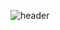 ![header](https://capsule-render.vercel.app/api?type=waving&color=auto&height=200&section=header&text=Welcome%20to%20Eunji%27s%20GitHub!%20%F0%9F%91%BD&fontSize=50&animation=twinkling)


<!--
**EJ-KANG02/EJ-KANG02** is a ✨ _special_ ✨ repository because its `README.md` (this file) appears on your GitHub profile.

Here are some ideas to get you started:

- 🔭 I’m currently working on ...
- 🌱 I’m currently learning ...
- 👯 I’m looking to collaborate on ...
- 🤔 I’m looking for help with ...
- 💬 Ask me about ...
- 📫 How to reach me: ...
- 😄 Pronouns: ...
- ⚡ Fun fact: ...
-->
